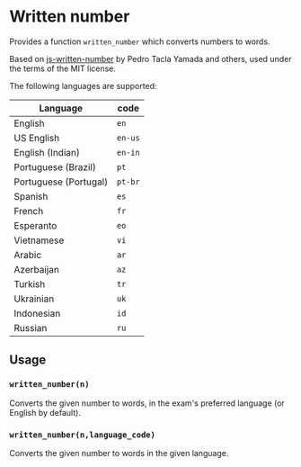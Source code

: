 # Written number

Provides a function `written_number` which converts numbers to words.

Based on [js-written-number](https://yamadapc.github.io/js-written-number/) by Pedro Tacla Yamada and others, used under the terms of the MIT license.

The following languages are supported:

| Language | code |
|---------|--------|
| English | `en` |
| US English | `en-us` |
| English (Indian) | `en-in` |
| Portuguese (Brazil) | `pt` |
| Portuguese (Portugal) | `pt-br` |
| Spanish | `es` |
| French | `fr` |
| Esperanto | `eo` |
| Vietnamese | `vi` |
| Arabic | `ar` |
| Azerbaijan | `az` |
| Turkish | `tr` |
| Ukrainian | `uk` |
| Indonesian | `id` |
| Russian | `ru` |

## Usage

### `written_number(n)`

Converts the given number to words, in the exam's preferred language (or English by default).

### `written_number(n,language_code)`

Converts the given number to words in the given language.
